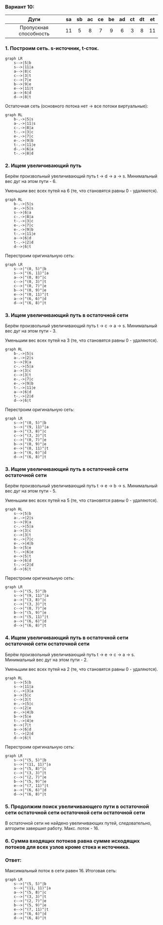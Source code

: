 ### Вариант 10:

|          Дуги          | sa | sb | ac | ce | be | ad | ct | dt | et |
|:----------------------:|:--:|:--:|:--:|:--:|:--:|:--:|:--:|:--:|:--:|
| Пропускная способность | 11 | 5  | 8  | 7  | 9  | 6  | 3  | 8  | 11 |

### 1. Построим сеть. s-источник, t-сток.

```mermaid
graph LR
    s-->|5|b
    s-->|11|a
    a-->|8|c
    c-->|3|t
    c-->|7|e
    b-->|9|e
    e-->|11|t
    a-->|6|d
    d-->|8|t
```

Остаточная сеть (основного потока нет -> все потоки виртуальные): 
```mermaid
graph RL
    b-.->|5|s
    a-.->|11|s
    c-.->|8|a
    t-.->|3|c
    e-.->|7|c
    e-.->|9|b
    t-.->|11|e
    d-.->|6|a
    t-.->|8|d
```



### 2. Ищем увеличивающий путь
Берём произвольный увеличивающий путь t -> d -> a -> s. Минимальный вес дуг на этом пути - 6.

Уменьшим вес всех путей на 6 (те, что становятся равны 0 - удаляются).

```mermaid
graph RL
    b-.->|5|s
    a-.->|5|s
    s-->|6|a
    c-.->|8|a
    t-.->|3|c
    e-.->|7|c
    e-.->|9|b
    t-.->|11|e
    a-->|6|d
    t-.->|2|d
    d-->|6|t
```

Перестроим оригинальную сеть: 

```mermaid
graph LR
    s-->|"(0, 5)"|b
    s-->|"(6, 11)"|a
    a-->|"(0, 8)"|c
    c-->|"(0, 3)"|t
    c-->|"(0, 7)"|e
    b-->|"(0, 9)"|e
    e-->|"(0, 11)"|t
    a-->|"(6, 6)"|d
    d-->|"(6, 8)"|t
```

### 3. Ищем увеличивающий путь в остаточной сети
Берём произвольный увеличивающий путь t -> с -> a -> s. Минимальный вес дуг на этом пути - 3.

Уменьшим вес всех путей на 3 (те, что становятся равны 0 - удаляются).

```mermaid
graph RL
    b-.->|5|s
    a-.->|2|s
    s-->|9|a
    c-.->|5|a
    a-->|3|c
    c-->|3|t
    e-.->|7|c
    e-.->|9|b
    t-.->|11|e
    a-->|6|d
    t-.->|2|d
    d-->|6|t
```

Перестроим оригинальную сеть: 

```mermaid
graph LR
    s-->|"(0, 5)"|b
    s-->|"(9, 11)"|a
    a-->|"(3, 8)"|c
    c-->|"(3, 3)"|t
    c-->|"(0, 7)"|e
    b-->|"(0, 9)"|e
    e-->|"(0, 11)"|t
    a-->|"(6, 6)"|d
    d-->|"(6, 8)"|t
```

### 3. Ищем увеличивающий путь в остаточной сети остаточной сети
Берём произвольный увеличивающий путь t -> e -> b -> s. Минимальный вес дуг на этом пути - 5.

Уменьшим вес всех путей на 5 (те, что становятся равны 0 - удаляются).

```mermaid
graph RL
    s-->|5|b
    a-.->|2|s
    s-->|9|a
    c-.->|5|a
    a-->|3|c
    c-->|3|t
    e-.->|7|c
    e-.->|4|b
    b-->|5|e
    t-.->|6|e
    e-->|5|t
    a-->|6|d
    t-.->|2|d
    d-->|6|t
```

Перестроим оригинальную сеть: 

```mermaid
graph LR
    s-->|"(5, 5)"|b
    s-->|"(9, 11)"|a
    a-->|"(3, 8)"|c
    c-->|"(3, 3)"|t
    c-->|"(0, 7)"|e
    b-->|"(5, 9)"|e
    e-->|"(5, 11)"|t
    a-->|"(6, 6)"|d
    d-->|"(6, 8)"|t
```

### 4. Ищем увеличивающий путь в остаточной сети остаточной сети остаточной сети
Берём произвольный увеличивающий путь t -> e -> с -> a -> s. Минимальный вес дуг на этом пути - 2.

Уменьшим вес всех путей на 2 (те, что становятся равны 0 - удаляются).

```mermaid
graph RL
    s-->|5|b
    s-->|11|a
    c-.->|3|a
    a-->|5|c
    c-->|3|t
    e-.->|5|c
    c-->|2|e
    e-.->|4|b
    b-->|5|e
    t-.->|4|e
    e-->|7|t
    a-->|6|d
    t-.->|2|d
    d-->|6|t
```

Перестроим оригинальную сеть: 

```mermaid
graph LR
    s-->|"(5, 5)"|b
    s-->|"(11, 11)"|a
    a-->|"(5, 8)"|c
    c-->|"(3, 3)"|t
    c-->|"(2, 7)"|e
    b-->|"(5, 9)"|e
    e-->|"(7, 11)"|t
    a-->|"(6, 6)"|d
    d-->|"(6, 8)"|t
```

### 5. Продолжим поиск увеличивающего пути в остаточной сети остаточной сети остаточной сети остаточной сети
В остаточной сети не найдено увеличивающих путей, следовательно, алгоритм завершил работу.
Макс. поток - 16.

### 6. Сумма входящих потоков равна сумме исходящих потоков для всех узлов кроме стока и источника. 

### Ответ:
Максимальный поток в сети равен 16. Итоговая сеть: 

```mermaid
graph LR
    s-->|"(5, 5)"|b
    s-->|"(11, 11)"|a
    a-->|"(5, 8)"|c
    c-->|"(3, 3)"|t
    c-->|"(2, 7)"|e
    b-->|"(5, 9)"|e
    e-->|"(7, 11)"|t
    a-->|"(6, 6)"|d
    d-->|"(6, 8)"|t
```
